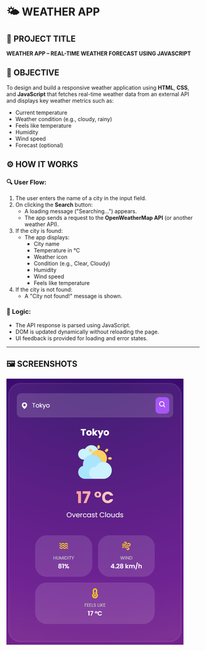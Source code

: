 # 🌤️ WEATHER APP

## 📌 PROJECT TITLE

**WEATHER APP – REAL-TIME WEATHER FORECAST USING JAVASCRIPT**

## 🎯 OBJECTIVE

To design and build a responsive weather application using **HTML**, **CSS**, and **JavaScript** that fetches real-time weather data from an external API and displays key weather metrics such as:
- Current temperature
- Weather condition (e.g., cloudy, rainy)
- Feels like temperature
- Humidity
- Wind speed
- Forecast (optional)


## ⚙️ HOW IT WORKS

### 🔍 User Flow:
1. The user enters the name of a city in the input field.
2. On clicking the **Search** button:
   - A loading message ("Searching...") appears.
   - The app sends a request to the **OpenWeatherMap API** (or another weather API).
3. If the city is found:
   - The app displays:
     - City name
     - Temperature in °C
     - Weather icon
     - Condition (e.g., Clear, Cloudy)
     - Humidity
     - Wind speed
     - Feels like temperature
4. If the city is not found:
   - A "City not found!" message is shown.

### 🧠 Logic:
- The API response is parsed using JavaScript.
- DOM is updated dynamically without reloading the page.
- UI feedback is provided for loading and error states.

---

## 🖼️ SCREENSHOTS
![alt text](image.png)
